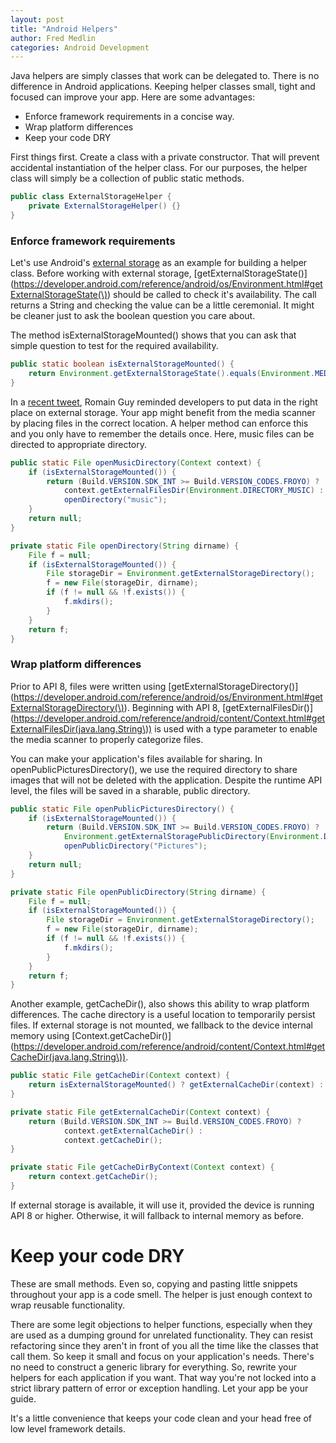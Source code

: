 ```yaml
---
layout: post
title: "Android Helpers"
author: Fred Medlin
categories: Android Development
---
```


Java helpers are simply classes that work can be delegated to. There is no difference in Android applications. Keeping helper classes small, tight and focused can improve your app. Here are some advantages:

* Enforce framework requirements in a concise way.
* Wrap platform differences
* Keep your code DRY

First things first. Create a class with a private constructor. That will prevent accidental instantiation of the helper class. For our purposes, the helper class will simply be a collection of public static methods.

<!--more-->

```java
public class ExternalStorageHelper {
	private ExternalStorageHelper() {}
}
```

### Enforce framework requirements

Let's use Android's [external storage](https://developer.android.com/guide/topics/data/data-storage.html#filesExternal) as an example for building a helper class. Before working with external storage, [getExternalStorageState()](https://developer.android.com/reference/android/os/Environment.html#getExternalStorageState(\)) should be called to check it's availability. The call returns a String and checking the value can be a little ceremonial. It might be cleaner just to ask the boolean question you care about.

The method isExternalStorageMounted() shows that you can ask that simple question to test for the required availability.

```java
public static boolean isExternalStorageMounted() {
	return Environment.getExternalStorageState().equals(Environment.MEDIA_MOUNTED);
}
```

In a [recent tweet](https://twitter.com/romainguy/status/282975428136824832), Romain Guy reminded developers to put data in the right place on external storage. Your app might benefit from the media scanner by placing files in the correct location. A helper method can enforce this and you only have to remember the details once. Here, music files can be directed to appropriate directory.

```java
public static File openMusicDirectory(Context context) {
	if (isExternalStorageMounted()) {
		return (Build.VERSION.SDK_INT >= Build.VERSION_CODES.FROYO) ?
			context.getExternalFilesDir(Environment.DIRECTORY_MUSIC) :
			openDirectory("music");
	}
	return null;
}

private static File openDirectory(String dirname) {
	File f = null;
	if (isExternalStorageMounted()) {
		File storageDir = Environment.getExternalStorageDirectory();
		f = new File(storageDir, dirname);
		if (f != null && !f.exists()) {
			f.mkdirs();
		}
	}
	return f;
}
```

### Wrap platform differences

Prior to API 8, files were written using [getExternalStorageDirectory()](https://developer.android.com/reference/android/os/Environment.html#getExternalStorageDirectory(\)). Beginning with API 8, [getExternalFilesDir()](https://developer.android.com/reference/android/content/Context.html#getExternalFilesDir(java.lang.String\)) is used with a type parameter to enable the media scanner to properly categorize files.

You can make your application's files available for sharing. In openPublicPicturesDirectory(), we use the required directory to share images that will not be deleted with the application. Despite the runtime API level, the files will be saved in a sharable, public directory.

```java
public static File openPublicPicturesDirectory() {
	if (isExternalStorageMounted()) {
		return (Build.VERSION.SDK_INT >= Build.VERSION_CODES.FROYO) ?
			Environment.getExternalStoragePublicDirectory(Environment.DIRECTORY_PICTURES) :
			openPublicDirectory("Pictures");
	}
	return null;
}

private static File openPublicDirectory(String dirname) {
	File f = null;
	if (isExternalStorageMounted()) {
		File storageDir = Environment.getExternalStorageDirectory();
		f = new File(storageDir, dirname);
		if (f != null && !f.exists()) {
			f.mkdirs();
		}
	}
	return f;
}
```

Another example, getCacheDir(), also shows this ability to wrap platform differences. The cache directory is a useful location to temporarily persist files. If external storage is not mounted, we fallback to the device internal memory using [Context.getCacheDir()](https://developer.android.com/reference/android/content/Context.html#getCacheDir(java.lang.String\)).

```java
public static File getCacheDir(Context context) {
	return isExternalStorageMounted() ? getExternalCacheDir(context) : getCacheDirByContext(context);
}

private static File getExternalCacheDir(Context context) {
	return (Build.VERSION.SDK_INT >= Build.VERSION_CODES.FROYO) ?
			context.getExternalCacheDir() :
			context.getCacheDir();
}

private static File getCacheDirByContext(Context context) {
	return context.getCacheDir();
}
```

If external storage is available, it will use it, provided the device is running API 8 or higher. Otherwise, it will fallback to internal memory as before.

# Keep your code DRY

These are small methods. Even so, copying and pasting little snippets throughout your app is a code smell. The helper is just enough context to wrap reusable functionality.

There are some legit objections to helper functions, especially when they are used as a dumping ground for unrelated functionality. They can resist refactoring since they aren't in front of you all the time like the classes that call them. So keep it small and focus on your application's needs. There's no need to construct a generic library for everything. So, rewrite your helpers for each application if you want. That way you're not locked into a strict library pattern of error or exception handling. Let your app be your guide.

It's a little convenience that keeps your code clean and your head free of low level framework details.
